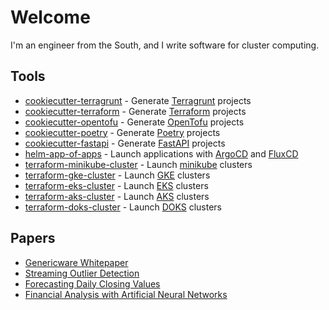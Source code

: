 # Welcome

I'm an engineer from the South, and I write software for cluster computing. 

## Tools

* [cookiecutter-terragrunt](https://github.com/genericware/cookiecutter-terragrunt) - Generate [Terragrunt](https://github.com/gruntwork-io/terragrunt) projects
* [cookiecutter-terraform](https://github.com/genericware/cookiecutter-terraform) - Generate [Terraform](https://github.com/hashicorp/terraform) projects
* [cookiecutter-opentofu](https://github.com/gruntwork-io/cookiecutter-opentofu) - Generate [OpenTofu](https://github.com/opentofu/opentofu) projects
* [cookiecutter-poetry](https://github.com/genericware/cookiecutter-poetry) - Generate [Poetry](https://github.com/python-poetry/poetry) projects
* [cookiecutter-fastapi](https://github.com/genericware/cookiecutter-fastapi) - Generate [FastAPI](https://github.com/tiangolo/fastapi) projects
* [helm-app-of-apps](https://github.com/genericware/helm-app-of-apps) - Launch applications with [ArgoCD](https://github.com/argoproj/argo-cd) and [FluxCD](https://github.com/fluxcd/flux2)
* [terraform-minikube-cluster](https://github.com/genericware/terraform-gke-cluster) - Launch [minikube](https://github.com/kubernetes/minikube) clusters
* [terraform-gke-cluster](https://github.com/genericware/terraform-gke-cluster) - Launch [GKE](https://cloud.google.com/kubernetes-engine/) clusters
* [terraform-eks-cluster](https://github.com/genericware/terraform-eks-cluster) - Launch [EKS](https://aws.amazon.com/eks/) clusters
* [terraform-aks-cluster](https://github.com/genericware/terraform-aks-cluster) - Launch [AKS](https://learn.microsoft.com/en-us/azure/aks/) clusters
* [terraform-doks-cluster](https://github.com/genericware/terraform-doks-cluster) - Launch [DOKS](https://docs.digitalocean.com/products/kubernetes/) clusters

## Papers

* [Genericware Whitepaper](https://github.com/genericware/whitepaper)
* [Streaming Outlier Detection](https://github.com/caerulescens/sod)
* [Forecasting Daily Closing Values](https://github.com/caerulescens/forecasting-daily-closing-values)
* [Financial Analysis with Artificial Neural Networks](https://github.com/caerulescens/financial-analysis-with-artificial-neural-networks)